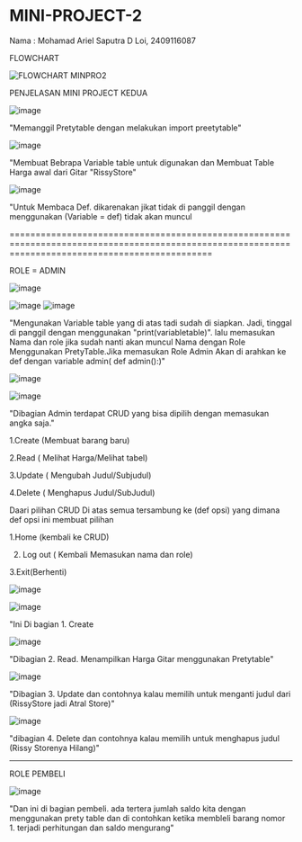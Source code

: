 # MINI-PROJECT-2
Nama : Mohamad Ariel Saputra D Loi, 2409116087


FLOWCHART

![FLOWCHART MINPRO2](https://github.com/user-attachments/assets/8c36c79e-635a-4910-b392-d85b889e8f75)




PENJELASAN MINI PROJECT KEDUA

![image](https://github.com/user-attachments/assets/ec551108-8a03-4c4d-a064-48e87bd4698d)

"Memanggil Pretytable dengan melakukan import preetytable"


![image](https://github.com/user-attachments/assets/233a1a94-5d49-41db-9034-62838b9a8a06)

"Membuat Bebrapa Variable table untuk digunakan dan Membuat Table Harga awal dari Gitar "RissyStore"


![image](https://github.com/user-attachments/assets/3b7600a1-6d00-44ba-966c-65906d305e4b)

"Untuk Membaca Def. dikarenakan jikat tidak di panggil dengan menggunakan (Variable = def) tidak akan muncul

===================================================================================================================================================

ROLE = ADMIN

![image](https://github.com/user-attachments/assets/d0266270-8634-484c-91a1-01f39f6289d6)


![image](https://github.com/user-attachments/assets/05e1ef5d-9b58-4fcd-ab0a-d9d77f08fd54)
![image](https://github.com/user-attachments/assets/35255b36-6695-422c-9943-1d3cc1d5f5fe)


"Mengunakan Variable table yang di atas tadi sudah di siapkan. Jadi, tinggal di panggil dengan menggunakan "print(variabletable)". lalu memasukan Nama dan role jika sudah nanti akan muncul Nama dengan Role Menggunakan PretyTable.Jika memasukan Role Admin Akan di arahkan ke def dengan variable admin( def admin():)"

![image](https://github.com/user-attachments/assets/c5cf276b-3033-424a-8d20-d2a2eb7f9c05)

![image](https://github.com/user-attachments/assets/fa656be0-eb37-4694-b57b-642e1124336b)


"Dibagian Admin terdapat CRUD yang bisa dipilih dengan memasukan angka saja."

1.Create (Membuat barang baru)

2.Read ( Melihat Harga/Melihat tabel)

3.Update ( Mengubah Judul/Subjudul)

4.Delete ( Menghapus Judul/SubJudul)

Daari pilihan CRUD Di atas semua tersambung ke (def opsi) yang dimana def opsi ini membuat pilihan

1.Home (kembali ke CRUD)

2. Log out ( Kembali Memasukan nama dan role)
   
3.Exit(Berhenti)

![image](https://github.com/user-attachments/assets/596afa59-e65f-444a-a339-d4a2340935e8)

![image](https://github.com/user-attachments/assets/24778064-e6cb-437f-9b0b-72b08f19e8a0)


"Ini Di bagian 1. Create

![image](https://github.com/user-attachments/assets/fe9cff25-1480-4666-bee2-07051e8c34df)

"Dibagian 2. Read. Menampilkan Harga Gitar menggunakan Pretytable"

![image](https://github.com/user-attachments/assets/87fc2c3b-bde3-4f44-9757-70d0a18c4d9f)

"Dibagian 3. Update dan contohnya kalau memilih untuk menganti judul dari (RissyStore jadi Atral Store)"

![image](https://github.com/user-attachments/assets/1c108a50-51d2-4827-9f87-0ca36476f00f)

"dibagian 4. Delete dan contohnya kalau memilih untuk menghapus judul (Rissy Storenya Hilang)"

------------------------------------------------------------------------------------------------------------------------------

ROLE PEMBELI

![image](https://github.com/user-attachments/assets/46b68217-b6f3-4407-9eed-ffb7410a3a04)

"Dan ini di bagian pembeli. ada tertera jumlah saldo kita dengan menggunakan prety table dan di contohkan ketika membleli barang nomor 1. terjadi perhitungan
dan saldo mengurang"













